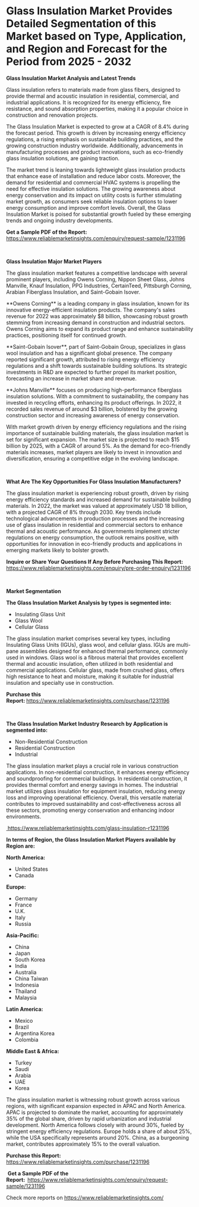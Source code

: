 <p><h1>Glass Insulation Market Provides Detailed Segmentation of this Market based on Type, Application, and Region and Forecast for the Period from 2025 - 2032</h1></p><p><strong>Glass Insulation Market Analysis and Latest Trends</strong></p>
<p><p>Glass insulation refers to materials made from glass fibers, designed to provide thermal and acoustic insulation in residential, commercial, and industrial applications. It is recognized for its energy efficiency, fire resistance, and sound absorption properties, making it a popular choice in construction and renovation projects.</p><p>The Glass Insulation Market is expected to grow at a CAGR of 8.4% during the forecast period. This growth is driven by increasing energy efficiency regulations, a rising emphasis on sustainable building practices, and the growing construction industry worldwide. Additionally, advancements in manufacturing processes and product innovations, such as eco-friendly glass insulation solutions, are gaining traction. </p><p>The market trend is leaning towards lightweight glass insulation products that enhance ease of installation and reduce labor costs. Moreover, the demand for residential and commercial HVAC systems is propelling the need for effective insulation solutions. The growing awareness about energy conservation and its impact on utility costs is further stimulating market growth, as consumers seek reliable insulation options to lower energy consumption and improve comfort levels. Overall, the Glass Insulation Market is poised for substantial growth fueled by these emerging trends and ongoing industry developments.</p></p>
<p><strong>Get a Sample PDF of the Report:&nbsp;</strong> <a href="https://www.reliablemarketinsights.com/enquiry/request-sample/1231196?utm_campaign=2182&utm_medium=2&utm_source=Github&utm_content=ia&utm_term=31012025&utm_id=glass-insulation">https://www.reliablemarketinsights.com/enquiry/request-sample/1231196</a></p>
<p>&nbsp;</p>
<p><strong>Glass Insulation Major Market Players</strong></p>
<p><p>The glass insulation market features a competitive landscape with several prominent players, including Owens Corning, Nippon Sheet Glass, Johns Manville, Knauf Insulation, PPG Industries, CertainTeed, Pittsburgh Corning, Arabian Fiberglass Insulation, and Saint-Gobain Isover.</p><p>**Owens Corning** is a leading company in glass insulation, known for its innovative energy-efficient insulation products. The company's sales revenue for 2022 was approximately $8 billion, showcasing robust growth stemming from increasing demand in construction and industrial sectors. Owens Corning aims to expand its product range and enhance sustainability practices, positioning itself for continued growth.</p><p>**Saint-Gobain Isover**, part of Saint-Gobain Group, specializes in glass wool insulation and has a significant global presence. The company reported significant growth, attributed to rising energy efficiency regulations and a shift towards sustainable building solutions. Its strategic investments in R&D are expected to further propel its market position, forecasting an increase in market share and revenue.</p><p>**Johns Manville** focuses on producing high-performance fiberglass insulation solutions. With a commitment to sustainability, the company has invested in recycling efforts, enhancing its product offerings. In 2022, it recorded sales revenue of around $3 billion, bolstered by the growing construction sector and increasing awareness of energy conservation.</p><p>With market growth driven by energy efficiency regulations and the rising importance of sustainable building materials, the glass insulation market is set for significant expansion. The market size is projected to reach $15 billion by 2025, with a CAGR of around 5%. As the demand for eco-friendly materials increases, market players are likely to invest in innovation and diversification, ensuring a competitive edge in the evolving landscape.</p></p>
<p>&nbsp;</p>
<p><strong>What Are The Key Opportunities For Glass Insulation Manufacturers?</strong></p>
<p><p>The glass insulation market is experiencing robust growth, driven by rising energy efficiency standards and increased demand for sustainable building materials. In 2022, the market was valued at approximately USD 18 billion, with a projected CAGR of 8% through 2030. Key trends include technological advancements in production processes and the increasing use of glass insulation in residential and commercial sectors to enhance thermal and acoustic performance. As governments implement stricter regulations on energy consumption, the outlook remains positive, with opportunities for innovation in eco-friendly products and applications in emerging markets likely to bolster growth.</p></p>
<p><strong>Inquire or Share Your Questions If Any Before Purchasing This Report:</strong> <a href="https://www.reliablemarketinsights.com/enquiry/pre-order-enquiry/1231196?utm_campaign=2182&utm_medium=2&utm_source=Github&utm_content=ia&utm_term=31012025&utm_id=glass-insulation">https://www.reliablemarketinsights.com/enquiry/pre-order-enquiry/1231196</a></p>
<p>&nbsp;</p>
<p><strong>Market Segmentation</strong></p>
<p><strong>The Glass Insulation Market Analysis by types is segmented into:</strong></p>
<p><ul><li>Insulating Glass Unit</li><li>Glass Wool</li><li>Cellular Glass</li></ul></p>
<p><p>The glass insulation market comprises several key types, including Insulating Glass Units (IGUs), glass wool, and cellular glass. IGUs are multi-pane assemblies designed for enhanced thermal performance, commonly used in windows. Glass wool is a fibrous material that provides excellent thermal and acoustic insulation, often utilized in both residential and commercial applications. Cellular glass, made from crushed glass, offers high resistance to heat and moisture, making it suitable for industrial insulation and specialty use in construction.</p></p>
<p><strong>Purchase this Report:&nbsp;</strong><a href="https://www.reliablemarketinsights.com/purchase/1231196?utm_campaign=2182&utm_medium=2&utm_source=Github&utm_content=ia&utm_term=31012025&utm_id=glass-insulation">https://www.reliablemarketinsights.com/purchase/1231196</a></p>
<p>&nbsp;</p>
<p><strong>The Glass Insulation Market Industry Research by Application is segmented into:</strong></p>
<p><ul><li>Non-Residential Construction</li><li>Residential Construction</li><li>Industrial</li></ul></p>
<p><p>The glass insulation market plays a crucial role in various construction applications. In non-residential construction, it enhances energy efficiency and soundproofing for commercial buildings. In residential construction, it provides thermal comfort and energy savings in homes. The industrial market utilizes glass insulation for equipment insulation, reducing energy loss and improving operational efficiency. Overall, this versatile material contributes to improved sustainability and cost-effectiveness across all these sectors, promoting energy conservation and enhancing indoor environments.</p></p>
<p><a href="https://www.reliablemarketinsights.com/glass-insulation-r1231196?utm_campaign=2182&utm_medium=2&utm_source=Github&utm_content=ia&utm_term=31012025&utm_id=glass-insulation">&nbsp;https://www.reliablemarketinsights.com/glass-insulation-r1231196</a></p>
<p><strong>In terms of Region, the Glass Insulation Market Players available by Region are:</strong></p>
<p>
    <p> <strong> North America: </strong>
        <ul>
            <li>United States</li>
            <li>Canada</li>
        </ul>
        </p> 
    <p> <strong> Europe: </strong>
        <ul>
            <li>Germany</li>
            <li>France</li>
            <li>U.K.</li>
            <li>Italy</li>
            <li>Russia</li>
        </ul>
        </p> 
    <p> <strong> Asia-Pacific: </strong>
        <ul>
            <li>China</li>
            <li>Japan</li>
            <li>South Korea</li>
            <li>India</li>
            <li>Australia</li>
            <li>China Taiwan</li>
            <li>Indonesia</li>
            <li>Thailand</li>
            <li>Malaysia</li>
        </ul>
        </p> 
    <p> <strong> Latin America: </strong>
        <ul>
            <li>Mexico</li>
            <li>Brazil</li>
            <li>Argentina Korea</li>
            <li>Colombia</li>
        </ul>
        </p> 
    <p> <strong> Middle East & Africa: </strong>
        <ul>
            <li>Turkey</li>
            <li>Saudi</li>
            <li>Arabia</li>
            <li>UAE</li>
            <li>Korea</li>
        </ul>
    </p>
    </p>
<p><p>The glass insulation market is witnessing robust growth across various regions, with significant expansion expected in APAC and North America. APAC is projected to dominate the market, accounting for approximately 35% of the global share, driven by rapid urbanization and industrial development. North America follows closely with around 30%, fueled by stringent energy efficiency regulations. Europe holds a share of about 25%, while the USA specifically represents around 20%. China, as a burgeoning market, contributes approximately 15% to the overall valuation.</p></p>
<p><strong>Purchase this Report: </strong><a href="https://www.reliablemarketinsights.com/purchase/1231196?utm_campaign=2182&utm_medium=2&utm_source=Github&utm_content=ia&utm_term=31012025&utm_id=glass-insulation">https://www.reliablemarketinsights.com/purchase/1231196</a></p>
<p>&nbsp;<strong>Get a Sample PDF of the Report:&nbsp;&nbsp;</strong><a href="https://www.reliablemarketinsights.com/enquiry/request-sample/1231196?utm_campaign=2182&utm_medium=2&utm_source=Github&utm_content=ia&utm_term=31012025&utm_id=glass-insulation">https://www.reliablemarketinsights.com/enquiry/request-sample/1231196</a></p>
<p><strong></strong></p>
<p>Check more reports on <a href="https://www.reliablemarketinsights.com/?utm_campaign=2182&utm_medium=2&utm_source=Github&utm_content=ia&utm_term=31012025&utm_id=glass-insulation">https://www.reliablemarketinsights.com/</a></p>